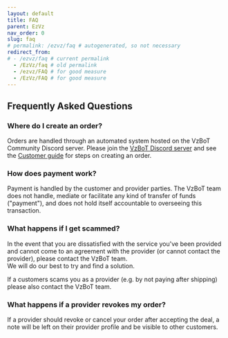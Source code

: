 ```yaml
---
layout: default
title: FAQ
parent: EzVz
nav_order: 0
slug: faq
# permalink: /ezvz/faq # autogenerated, so not necessary
redirect_from:
# - /ezvz/faq # current permalink
  - /EzVz/faq # old permalink
  - /ezvz/FAQ # for good measure
  - /EzVz/FAQ # for good measure
---
```


## Frequently Asked Questions

### Where do I create an order?

Orders are handled through an automated system hosted on the VzBoT Community Discord server. Please join the [VzBoT Discord server](https://discord.gg/vzbot) and see the [Customer guide](/ezvz/how-it-works/customers) for steps on creating an order.

### How does payment work?

Payment is handled by the customer and provider parties. The VzBoT team does not handle, mediate or facilitate any kind of transfer of funds ("payment"), and does not hold itself accountable to overseeing this transaction.

### What happens if I get scammed?

In the event that you are dissatisfied with the service you've been provided and cannot come to an agreement with the provider (or cannot contact the provider), please contact the VzBoT team.  
We will do our best to try and find a solution.

If a customers scams you as a provider (e.g. by not paying after shipping) please also contact the VzBoT team.

### What happens if a provider revokes my order?

If a provider should revoke or cancel your order after accepting the deal, a note will be left on their provider profile and be visible to other customers.
